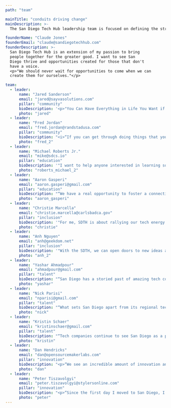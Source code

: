 ```yaml
---
path: "team"

mainTitle: "conduits driving change"
mainDescription: >-
  The San Diego Tech Hub leadership team is focused on defining the strategic direction across the various Pillars of Tech Excellence.  Their goal is to build bridges, create connections, and drive the San Diego Tech Hub community towards change being champions to challenge the status quo.

founderName: "Claude Jones"
founderEmail: "claude@sandiegotechhub.com"
founderDescription: >-
  San Diego Tech Hub is an extension of my passion to bring
  people together for the greater good. I want to see San
  Diego thrive and opportunities created for those that don't
  have a voice.
  <p>"We should never wait for opportunities to come when we can
  create them for ourselves."</p>

team:
  - leader:
      name: "Jared Sanderson"
      email: "jared@sayvasolutions.com"
      pillar: "community"
      bioDescription: '<p>"You Can Have Everything in Life You Want if You Will Just Help Enough Other People Get What They Want.&rdquo; Zig Ziglar</p><p>As part of the Community Pillar, I am passionate about bringing the community together to achieve greatness for the San Diego technology ecosystem.</p>'
      photo: "jared"
  - leader:
      name: "Fred Jordan"
      email: "fred.jordan@randstadusa.com"
      pillar: "community"
      bioDescription: "<i>“If you can get through doing things that you hate to do, on the other side is greatness.”</i> – David Goggins"
      photo: "fred_2"
  - leader:
      name: "Michael Roberts Jr."
      email: "mike@sdcs.io"
      pillar: "education"
      bioDescription: '"I want to help anyone interested in learning software engineering to gain the skills needed to transition into a career in technology."'
      photo: "roberts_michael_2"
  - leader:
      name: "Aaron Gasperi"
      email: "aaron.gasperi@gmail.com"
      pillar: "education"
      bioDescription: "“We have a real opportunity to foster a connection between technology experts in industry and those who are looking to learn.”"
      photo: "aaron_gasperi"
  - leader:
      name: "Christie Marcella"
      email: "christie.marcella@carlsbadca.gov"
      pillar: "inclusion"
      bioDescription: '"For me, SDTH is about rallying our tech energy to improve the lives of people in our communities. San Diego should be known as the place where you can fulfill your potential regardless of your background, race or gender."'
      photo: "christie"
  - leader:
      name: "Anh Nguyen"
      email: "anh@geekdom.net"
      pillar: "inclusion"
      bioDescription: '"With the SDTH, we can open doors to new ideas and opportunities, bridge connections, foster an inclusive and welcoming environment, and appreciate the diverse backgrounds of those around us."'
      photo: "anh_2"
  - leader:
      name: "Yashar Ahmadpour"
      email: "ahmadpour@gmail.com"
      pillar: "talent"
      bioDescription: "“San Diego has a storied past of amazing tech companies. I want to help ensure we bring that back, so that my daughter and other children will want to build the future right here in San Diego.”"
      photo: "yashar"
  - leader:
      name: "Nick Parisi"
      email: "nparisi@gmail.com"
      pillar: "talent"
      bioDescription: "“What sets San Diego apart from its regional tech peers is a genuinely positive culture built around collaboration. There’s a true sense of community and a feeling that a win for one, is a win for all. That’s what SDTH is about, and that’s what I’m about. It's a perfect match.”"
      photo: "nick"
  - leader:
      name: "Kristin Schaer"
      email: "kristinschaer@gmail.com"
      pillar: "talent"
      bioDescription: "“Tech companies continue to see San Diego as a place to grow their organizations and also to attract and retain quality talent. I look forward to helping bridge the gap between companies, community and talent and finding fun innovative ways of attracting talent to the city we love!”"
      photo: "kristin"
  - leader:
      name: "Dan Hendricks"
      email: "dan@opensourcemakerlabs.com"
      pillar: "innovation"
      bioDescription: "<p>“We see an incredible amount of innovation and entrepreneurship in this region. From the many microbreweries in the area, to advanced manufacturing companies, to energy and defense industries, to new technology startups – it's an area with incredible economic variety.</p><p>Combined with quality schools in the region, there's potential for significant sustained growth, creating more opportunities for the people that live here. SDTH can be a catalyst to connect people and opportunities in unique ways that truly make a difference.”</p>"
      photo: "dan"
  - leader:
      name: "Peter Tiszavolgyi"
      email: "peter.tiszavolgyi@stylersonline.com"
      pillar: "innovation"
      bioDescription: "<p>“Since the first day I moved to San Diego, I knew I found the place I wanted to call Home. I have gotten a lot out of our community and from the people living here. I always want to give back more than I receive, and San Diego Tech Hub is the best place for giving back to the community wherever I can. I love connecting people, and seeing their success makes me very happy.</p><p>I believe that by combining forces, we can build a strong tech community in San Diego and make this paradise an even better place. All the people I have met through SDTH motivate me to achieve this goal.”</p>"
      photo: "peter"
---
```


